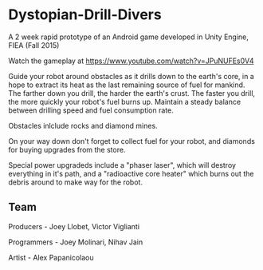 # Dystopian-Drill-Divers
A 2 week rapid prototype of an Android game developed in Unity Engine, FIEA (Fall 2015)

Watch the gameplay at https://www.youtube.com/watch?v=JPuNUFEs0V4

Guide your robot around obstacles as it drills down to the earth's core, in a hope to extract its heat as the last remaining source of fuel for mankind. The farther down you drill, the harder the earth's crust. The faster you drill, the more quickly your robot's fuel burns up. Maintain a steady balance between drilling speed and fuel consumption rate. 

Obstacles inlclude rocks and diamond mines.

On your way down don't forget to collect fuel for your robot, and diamonds for buying upgrades from the store.

Special power upgradeds include a "phaser laser", which will destroy everything in it's path,  and a "radioactive core heater" which burns out the debris around to make way for the robot.

## Team

Producers - Joey Llobet, Victor Viglianti

Programmers - Joey Molinari, Nihav Jain

Artist - Alex Papanicolaou
